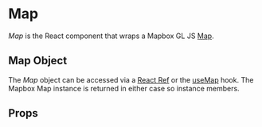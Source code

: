 Map
===

*Map* is the React component that wraps a Mapbox GL JS [Map](https://docs.mapbox.com/mapbox-gl-js/api/map/).

Map Object
----------

The *Map* object can be accessed via a [React Ref](https://reactjs.org/docs/refs-and-the-dom.html) or the [useMap](api/usemap) hook. The Mapbox Map instance is returned in either case so instance members.

Props
-----